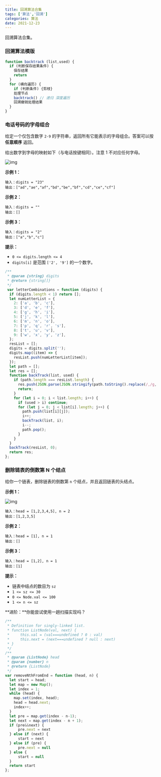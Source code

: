```yaml
---
title: 回溯算法合集
tags: ['算法','回溯']
categories: 算法
date: 2021-12-23
---
```


回溯算法合集。

<!--more-->

### 回溯算法模版

```javascript
function backtrack (list,used) {
  if (判断保存结果条件) {
    保存结果
    return
  }
  for (横向遍历) {
    if (判断条件) {剪枝}
    处理节点
    backtrack() // 递归 深度遍历
    回溯撤销处理结果
  }
}
```



### 电话号码的字母组合

给定一个仅包含数字 `2-9` 的字符串，返回所有它能表示的字母组合。答案可以按 **任意顺序** 返回。

给出数字到字母的映射如下（与电话按键相同）。注意 1 不对应任何字母。

![img](https://assets.leetcode-cn.com/aliyun-lc-upload/uploads/2021/11/09/200px-telephone-keypad2svg.png)

 

**示例 1：**

```
输入：digits = "23"
输出：["ad","ae","af","bd","be","bf","cd","ce","cf"]
```

**示例 2：**

```
输入：digits = ""
输出：[]
```

**示例 3：**

```
输入：digits = "2"
输出：["a","b","c"]
```

 **提示：**

- `0 <= digits.length <= 4`
- `digits[i]` 是范围 `['2', '9']` 的一个数字。

```javascript
/**
 * @param {string} digits
 * @return {string[]}
 */
 var letterCombinations = function (digits) {
  if (digits.length < 1) return [];
  let numLetterList = {
    2: ['a', 'b', 'c'],
    3: ['d', 'e', 'f'],
    4: ['g', 'h', 'i'],
    5: ['j', 'k', 'l'],
    6: ['m', 'n', 'o'],
    7: ['p', 'q', 'r', 's'],
    8: ['t', 'u', 'v'],
    9: ['w', 'x', 'y', 'z'],
  };
  resList = [];
  digits = digits.split('');
  digits.map((item) => {
    resList.push(numLetterList[item]);
  });
  let path = [];
  let res = [];
  function backTrack(list, used) {
    if (path.length === resList.length) {
      res.push(JSON.parse(JSON.stringify(path.toString().replace(/,/g, ''))));
      return;
    }
    for (let i = 0; i < list.length; i++) {
      if (used > i) continue;
      for (let j = 0; j < list[i].length; j++) {
        path.push(list[i][j]);
        i++;
        backTrack(list, i);
        i--;
        path.pop();
      }
    }
  }
  backTrack(resList, 0);
  return res;
};
```



### 删除链表的倒数第 N 个结点

给你一个链表，删除链表的倒数第 `n` 个结点，并且返回链表的头结点。

**示例 1：**

![img](https://assets.leetcode.com/uploads/2020/10/03/remove_ex1.jpg)

```
输入：head = [1,2,3,4,5], n = 2
输出：[1,2,3,5]
```

**示例 2：**

```
输入：head = [1], n = 1
输出：[]
```

**示例 3：**

```
输入：head = [1,2], n = 1
输出：[1]
```

**提示：**

- 链表中结点的数目为 `sz`
- `1 <= sz <= 30`
- `0 <= Node.val <= 100`
- `1 <= n <= sz`

**进阶：**你能尝试使用一趟扫描实现吗？

```javascript
/**
 * Definition for singly-linked list.
 * function ListNode(val, next) {
 *     this.val = (val===undefined ? 0 : val)
 *     this.next = (next===undefined ? null : next)
 * }
 */
/**
 * @param {ListNode} head
 * @param {number} n
 * @return {ListNode}
 */
var removeNthFromEnd = function (head, n) {
  let start = head;
  let map = new Map();
  let index = 1;
  while (head) {
    map.set(index, head);
    head = head.next;
    index++;
  }
  let pre = map.get(index - n-1);
  let next = map.get(index - n + 1);
  if (pre&&next) {
      pre.next = next
  } else if (next) {
      start = next
  } else if (pre) {
      pre.next = null
  } else {
      start = null
  }
  return start
};
```

